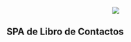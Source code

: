 <p align="center"><img src="https://laravel.com/assets/img/components/logo-laravel.svg"></p>

## SPA de Libro de Contactos